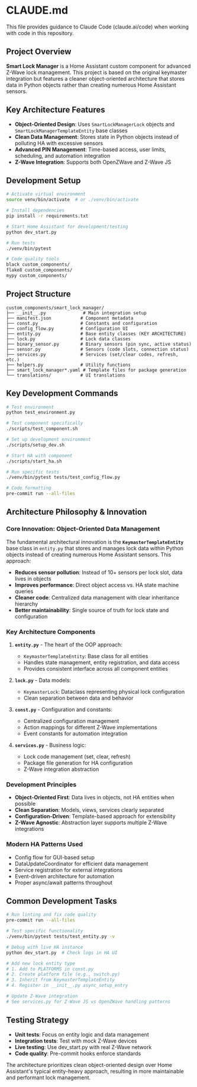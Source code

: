 # CLAUDE.md

This file provides guidance to Claude Code (claude.ai/code) when working with code in this repository.

## Project Overview

**Smart Lock Manager** is a Home Assistant custom component for advanced Z-Wave lock management. This project is based on the original keymaster integration but features a cleaner object-oriented architecture that stores data in Python objects rather than creating numerous Home Assistant sensors.

## Key Architecture Features

- **Object-Oriented Design**: Uses `SmartLockManagerLock` objects and `SmartLockManagerTemplateEntity` base classes
- **Clean Data Management**: Stores state in Python objects instead of polluting HA with excessive sensors
- **Advanced PIN Management**: Time-based access, user limits, scheduling, and automation integration
- **Z-Wave Integration**: Supports both OpenZWave and Z-Wave JS

## Development Setup

```bash
# Activate virtual environment
source venv/bin/activate  # or ./venv/bin/activate

# Install dependencies
pip install -r requirements.txt

# Start Home Assistant for development/testing
python dev_start.py

# Run tests
./venv/bin/pytest

# Code quality tools
black custom_components/
flake8 custom_components/
mypy custom_components/
```

## Project Structure

```
custom_components/smart_lock_manager/
├── __init__.py              # Main integration setup
├── manifest.json           # Component metadata
├── const.py                # Constants and configuration
├── config_flow.py          # Configuration UI
├── entity.py               # Base entity classes (KEY ARCHITECTURE)
├── lock.py                 # Lock data classes  
├── binary_sensor.py        # Binary sensors (pin sync, active status)
├── sensor.py               # Sensors (code slots, connection status)
├── services.py             # Services (set/clear codes, refresh, etc.)
├── helpers.py              # Utility functions
├── smart_lock_manager*.yaml # Template files for package generation
└── translations/           # UI translations
```

## Key Development Commands

```bash
# Test environment
python test_environment.py

# Test component specifically
./scripts/test_component.sh

# Set up development environment
./scripts/setup_dev.sh

# Start HA with component  
./scripts/start_ha.sh

# Run specific tests
./venv/bin/pytest tests/test_config_flow.py

# Code formatting
pre-commit run --all-files
```

## Architecture Philosophy & Innovation

### Core Innovation: Object-Oriented Data Management
The fundamental architectural innovation is the **`KeymasterTemplateEntity`** base class in `entity.py` that stores and manages lock data within Python objects instead of creating numerous Home Assistant sensors. This approach:

- **Reduces sensor pollution**: Instead of 10+ sensors per lock slot, data lives in objects
- **Improves performance**: Direct object access vs. HA state machine queries
- **Cleaner code**: Centralized data management with clear inheritance hierarchy
- **Better maintainability**: Single source of truth for lock state and configuration

### Key Architecture Components

1. **`entity.py`** - The heart of the OOP approach:
   - `KeymasterTemplateEntity`: Base class for all entities
   - Handles state management, entity registration, and data access
   - Provides consistent interface across all component entities

2. **`lock.py`** - Data models:
   - `KeymasterLock`: Dataclass representing physical lock configuration
   - Clean separation between data and behavior

3. **`const.py`** - Configuration and constants:
   - Centralized configuration management
   - Action mappings for different Z-Wave implementations
   - Event constants for automation integration

4. **`services.py`** - Business logic:
   - Lock code management (set, clear, refresh)
   - Package file generation for HA configuration
   - Z-Wave integration abstraction

### Development Principles

- **Object-Oriented First**: Data lives in objects, not HA entities when possible
- **Clean Separation**: Models, views, services clearly separated
- **Configuration-Driven**: Template-based approach for extensibility
- **Z-Wave Agnostic**: Abstraction layer supports multiple Z-Wave integrations

### Modern HA Patterns Used

- Config flow for GUI-based setup
- DataUpdateCoordinator for efficient data management
- Service registration for external integrations
- Event-driven architecture for automation
- Proper async/await patterns throughout

## Common Development Tasks

```bash
# Run linting and fix code quality
pre-commit run --all-files

# Test specific functionality
./venv/bin/pytest tests/test_entity.py -v

# Debug with live HA instance
python dev_start.py  # Check logs in HA UI

# Add new lock entity type
# 1. Add to PLATFORMS in const.py
# 2. Create platform file (e.g., switch.py)  
# 3. Inherit from KeymasterTemplateEntity
# 4. Register in __init__.py async_setup_entry

# Update Z-Wave integration
# See services.py for Z-Wave JS vs OpenZWave handling patterns
```

## Testing Strategy

- **Unit tests**: Focus on entity logic and data management
- **Integration tests**: Test with mock Z-Wave devices
- **Live testing**: Use dev_start.py with real Z-Wave network
- **Code quality**: Pre-commit hooks enforce standards

The architecture prioritizes clean object-oriented design over Home Assistant's typical entity-heavy approach, resulting in more maintainable and performant lock management.
